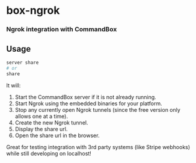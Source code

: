 # box-ngrok

### Ngrok integration with CommandBox

## Usage

```bash
server share
# or
share
```

It will:

1. Start the CommandBox server if it is not already running.
2. Start Ngrok using the embedded binaries for your platform.
3. Stop any currently open Ngrok tunnels (since the free version only allows one at a time).
4. Create the new Ngrok tunnel.
5. Display the share url.
6. Open the share url in the browser.

Great for testing integration with 3rd party systems (like Stripe webhooks) while still developing on localhost!

